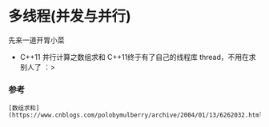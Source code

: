 # 多线程(并发与并行)

先来一道开胃小菜
- C++11 并行计算之数组求和
    C++11终于有了自己的线程库 thread，不用在求别人了 ：>



### 参考

    [数组求和](https://www.cnblogs.com/polobymulberry/archive/2004/01/13/6262032.html)